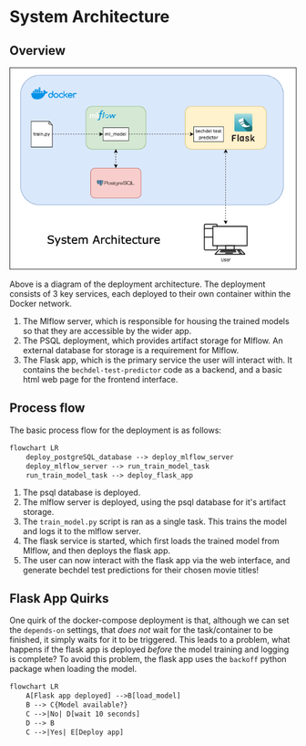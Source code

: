 # System Architecture

## Overview
![System Architecture](diagrams/system_diagram.png)

Above is a diagram of the deployment architecture. The deployment consists of 3 key services, each deployed to their own container within the Docker network.
1. The Mlflow server, which is responsible for housing the trained models so that they are accessible by the wider app.
2. The PSQL deployment, which provides artifact storage for Mlflow. An external database for storage is a requirement for Mlflow.
3. The Flask app, which is the primary service the user will interact with. It contains the `bechdel-test-predictor` code as a backend, and a basic html web page for the frontend interface.


## Process flow
The basic process flow for the deployment is as follows:

```mermaid
flowchart LR
    deploy_postgreSQL_database --> deploy_mlflow_server
    deploy_mlflow_server --> run_train_model_task
    run_train_model_task --> deploy_flask_app
```

1. The psql database is deployed.
2. The mlflow server is deployed, using the psql database for it's artifact storage.
2. The `train_model.py` script is ran as a single task. This trains the model and logs it to the mlflow server.
3. The flask service is started, which first loads the trained model from Mlflow, and then deploys the flask app.
4. The user can now interact with the flask app via the web interface, and generate bechdel test predictions for their chosen movie titles!


## Flask App Quirks
One quirk of the docker-compose deployment is that, although we can set the `depends-on` settings, that _does not_ wait for the task/container to be finished, it simply waits for it to be triggered. This leads to a problem, what happens if the flask app is deployed _before_ the model training and logging is complete? To avoid this problem, the flask app uses the `backoff` python package when loading the model.

```mermaid
flowchart LR
    A[Flask app deployed] -->B[load_model]
    B --> C{Model available?}
    C -->|No| D[wait 10 seconds]
    D --> B
    C -->|Yes| E[Deploy app]
```